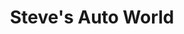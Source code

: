 ---
title: "Steve's Auto World"
url: /maple-grove/steves-auto-world-maple-grove-parkway/
shop: car repair
---